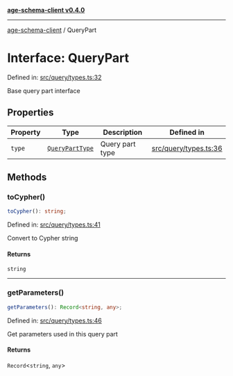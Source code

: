 [**age-schema-client v0.4.0**](../index.md)

***

[age-schema-client](../index.md) / QueryPart

# Interface: QueryPart

Defined in: [src/query/types.ts:32](https://github.com/standardbeagle/ageSchemaClient/blob/main/src/query/types.ts#L32)

Base query part interface

## Properties

| Property | Type | Description | Defined in |
| ------ | ------ | ------ | ------ |
| <a id="type"></a> `type` | [`QueryPartType`](../enumerations/QueryPartType.md) | Query part type | [src/query/types.ts:36](https://github.com/standardbeagle/ageSchemaClient/blob/main/src/query/types.ts#L36) |

## Methods

### toCypher()

```ts
toCypher(): string;
```

Defined in: [src/query/types.ts:41](https://github.com/standardbeagle/ageSchemaClient/blob/main/src/query/types.ts#L41)

Convert to Cypher string

#### Returns

`string`

***

### getParameters()

```ts
getParameters(): Record<string, any>;
```

Defined in: [src/query/types.ts:46](https://github.com/standardbeagle/ageSchemaClient/blob/main/src/query/types.ts#L46)

Get parameters used in this query part

#### Returns

`Record`\<`string`, `any`\>
